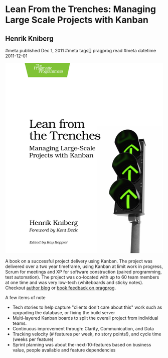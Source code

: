# Lean From the Trenches: Managing Large Scale Projects with Kanban
## Henrik Kniberg
#meta published Dec 1, 2011
#meta tags[] pragprog read
#meta datetime 2011-12-01

![Lean From the Trenches: Managing Large Scale Projects with Kanban](lean-from-the-trenches.png)


A book on a successful project delivery using Kanban.  The project was delivered over a two year timeframe, using Kanban at limit work in progress, Scrum for meetings and XP for software construction (paired programming, test automation).  The project was co-located with up to 60 team members at one time and was very low-tech (whiteboards and sticky notes).  Checkout [author blog](http://blog.crisp.se/author/henrikkniberg) or [book feedback on pragprog](http://pragprog.com/book/hklean/lean-from-the-trenches).

A few items of note

* Tech stories to help capture "clients don't care about this" work such as upgrading the database, or fixing the build server
* Multi-layered Kanban boards to split the overall project from individual teams.
* Continuous improvement through: Clarity, Communication, and Data
* Tracking velocity (# features per week, no story points!), and cycle time (weeks per feature)
* Sprint planning was about the-next-10-features based on business value, people available and feature dependencies